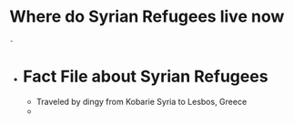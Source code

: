 # Where do Syrian Refugees live now
	-
- # Fact File about Syrian Refugees
	- Traveled by dingy from Kobarie Syria to Lesbos, Greece
	-